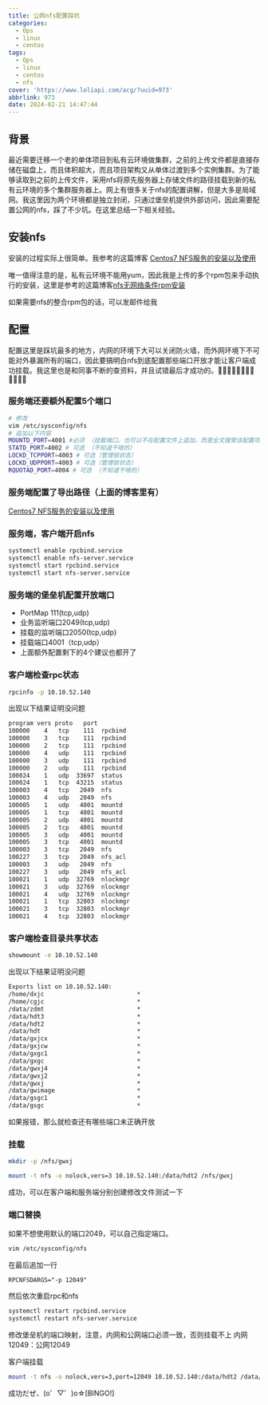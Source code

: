 ```yaml
---
title: 公网nfs配置踩坑
categories:
  - Ops
  - linux
  - centos
tags:
  - Ops
  - linux
  - centos
  - nfs
cover: 'https://www.loliapi.com/acg/?uuid=973'
abbrlink: 973
date: 2024-02-21 14:47:44
---
```


## 背景

最近需要迁移一个老的单体项目到私有云环境做集群，之前的上传文件都是直接存储在磁盘上，而且体积超大，而且项目架构又从单体过渡到多个实例集群。为了能够读取到之前的上传文件，采用nfs将原先服务器上存储文件的路径挂载到新的私有云环境的多个集群服务器上。网上有很多关于nfs的配置讲解，但是大多是局域网。我这里因为两个环境都是独立封闭，只通过堡垒机提供外部访问，因此需要配置公网的nfs，踩了不少坑。在这里总结一下相关经验。

## 安装nfs

安装的过程实际上很简单。我参考的这篇博客
[Centos7 NFS服务的安装以及使用](http://t.csdnimg.cn/VERoB)

唯一值得注意的是，私有云环境不能用yum，因此我是上传的多个rpm包来手动执行的安装，这里是参考的这篇博客[nfs无网络条件rpm安装](http://t.csdnimg.cn/QjRAO)

如果需要nfs的整合rpm包的话，可以发邮件给我

## 配置

配置这里是踩坑最多的地方，内网的环境下大可以关闭防火墙，而外网环境下不可能对外暴漏所有的端口，因此要搞明白nfs到底配置那些端口开放才能让客户端成功挂载。我这里也是和同事不断的查资料，并且试错最后才成功的。👏🏻👏🏻👏🏻👏🏻👏🏻👏🏻

### 服务端还要额外配置5个端口

```bash
# 修改
vim /etc/sysconfig/nfs
# 追加以下内容
MOUNTD_PORT=4001 #必须 （挂载端口。也可以不在配置文件上追加，而是全文搜索该配置项，在原先的上面直接修改。或者不改，直接用默认的配置端口892，但是后续关于4001的管理都需要替换为该默认的端口）
STATD_PORT=4002 # 可选 （不知道干啥的）
LOCKD_TCPPORT=4003 # 可选（管理锁状态）
LOCKD_UDPPORT=4003 # 可选（管理锁状态）
RQUOTAD_PORT=4004 # 可选 （不知道干啥的）
```

### 服务端配置了导出路径（上面的博客里有）

[Centos7 NFS服务的安装以及使用](http://t.csdnimg.cn/VERoB)

### 服务端，客户端开启nfs

```bash
systemctl enable rpcbind.service
systemctl enable nfs-server.service
systemctl start rpcbind.service
systemctl start nfs-server.service
```

### 服务端的堡垒机配置开放端口

* PortMap 111(tcp,udp)
* 业务监听端口2049(tcp,udp)
* 挂载的监听端口2050(tcp,udp)
* 挂载端口4001（tcp,udp）
* 上面额外配置剩下的4个建议也都开了

### 客户端检查rpc状态

```bash
rpcinfo -p 10.10.52.140
```

出现以下结果证明没问题

```txt
program vers proto   port
100000    4   tcp    111  rpcbind
100000    3   tcp    111  rpcbind
100000    2   tcp    111  rpcbind
100000    4   udp    111  rpcbind
100000    3   udp    111  rpcbind
100000    2   udp    111  rpcbind
100024    1   udp  33697  status
100024    1   tcp  43215  status
100003    4   tcp   2049  nfs
100003    4   udp   2049  nfs
100005    1   udp   4001  mountd
100005    1   tcp   4001  mountd
100005    2   udp   4001  mountd
100005    2   tcp   4001  mountd
100005    3   udp   4001  mountd
100005    3   tcp   4001  mountd
100003    3   tcp   2049  nfs
100227    3   tcp   2049  nfs_acl
100003    3   udp   2049  nfs
100227    3   udp   2049  nfs_acl
100021    1   udp  32769  nlockmgr
100021    3   udp  32769  nlockmgr
100021    4   udp  32769  nlockmgr
100021    1   tcp  32803  nlockmgr
100021    3   tcp  32803  nlockmgr
100021    4   tcp  32803  nlockmgr
```

### 客户端检查目录共享状态

```bash
showmount -e 10.10.52.140
```

出现以下结果证明没问题

```txt
Exports list on 10.10.52.140:
/home/dxjc                          *
/home/cgjc                          *
/data/zdmt                          *
/data/hdt3                          *
/data/hdt2                          *
/data/hdt                           *
/data/gxjcx                         *
/data/gxjcw                         *
/data/gxgc1                         *
/data/gxgc                          *
/data/gwxj4                         *
/data/gwxj2                         *
/data/gwxj                          *
/data/gwimage                       *
/data/gsgc1                         *
/data/gsgc                          *
```

如果报错，那么就检查还有哪些端口未正确开放

### 挂载

```bash
mkdir -p /nfs/gwxj

mount -t nfs -o nolock,vers=3 10.10.52.140:/data/hdt2 /nfs/gwxj
```

成功，可以在客户端和服务端分别创建修改文件测试一下

### 端口替换

如果不想使用默认的端口2049，可以自己指定端口。

```bash
vim /etc/sysconfig/nfs
```

在最后追加一行

```text
RPCNFSDARGS="-p 12049"
```

然后依次重启rpc和nfs

```bash
systemctl restart rpcbind.service
systemctl restart nfs-server.service
```

修改堡垒机的端口映射，注意，内网和公网端口必须一致，否则挂载不上
内网12049：公网12049

客户端挂载

```bash
mount -t nfs -o nolock,vers=3,port=12049 10.10.52.140:/data/hdt2 /data/hdt2 
```

成功だぜ、(o゜▽゜)o☆[BINGO!]
